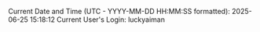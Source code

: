Current Date and Time (UTC - YYYY-MM-DD HH:MM:SS formatted): 2025-06-25 15:18:12
Current User's Login: luckyaiman
